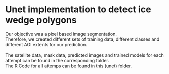 # Unet implementation to detect ice wedge polygons

Our objective was a pixel based image segmentation. </br>
Therefore, we created different sets of training data, different classes and different AOI extents for our prediction.
</br>
</br>
The satellite data, mask data, predicted images and trained models for each attempt can be found in the corresponding folder. </br>
The R Code for all attemps can be found in this (unet) folder.
